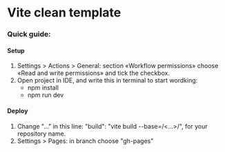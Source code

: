 # Vite clean template

### Quick guide:

#### Setup
1. Settings > Actions > General: section «Workflow permissions» choose «Read and write permissions» and tick the checkbox.
2. Open project in IDE, and write this in terminal to start wordking:
   - npm install
   - npm run dev
#### Deploy
1. Change "..." in this line:
   "build": "vite build --base=/<...>/",
   for your repository name.
2. Settings > Pages: in branch choose "gh-pages"
